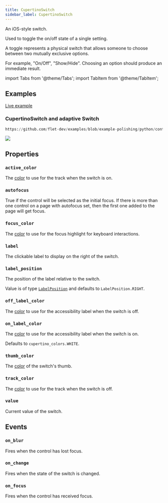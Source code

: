 ```yaml
---
title: CupertinoSwitch
sidebar_label: CupertinoSwitch
---
```


An iOS-style switch.

Used to toggle the on/off state of a single setting.

A toggle represents a physical switch that allows someone to choose between two mutually exclusive options.

For example, "On/Off", "Show/Hide". Choosing an option should produce an immediate result.

import Tabs from '@theme/Tabs';
import TabItem from '@theme/TabItem';

## Examples

[Live example](https://flet-controls-gallery.fly.dev/input/cupertinoswitch)

### CupertinoSwitch and adaptive Switch


```python reference
https://github.com/flet-dev/examples/blob/example-polishing/python/controls/cupertino/cupertino-input-and-selections/cupertino-switch-example.py
```


<img src="/img/docs/controls/cupertinoswitch/cupertino-switch.gif" className="screenshot-70"/>

## Properties

### `active_color`

The [color](/docs/reference/colors) to use for the track when the switch is on.

### `autofocus`

True if the control will be selected as the initial focus. If there is more than one control on a page with autofocus set, then the first one added to the page will get focus.

### `focus_color`

The [color](/docs/reference/colors) to use for the focus highlight for keyboard interactions.

### `label`

The clickable label to display on the right of the switch.

### `label_position`

The position of the label relative to the switch.

Value is of type [`LabelPosition`](/docs/reference/types/labelposition) and defaults to `LabelPosition.RIGHT`.

### `off_label_color`

The [color](/docs/reference/colors) to use for the accessibility label when the switch is off.

### `on_label_color`

The [color](/docs/reference/colors) to use for the accessibility label when the switch is on.

Defaults to `cupertino_colors.WHITE`.

### `thumb_color`

The [color](/docs/reference/colors) of the switch's thumb.

### `track_color`

The [color](/docs/reference/colors) to use for the track when the switch is off.

### `value`

Current value of the switch.

## Events

### `on_blur`

Fires when the control has lost focus.

### `on_change`

Fires when the state of the switch is changed.

### `on_focus`

Fires when the control has received focus.